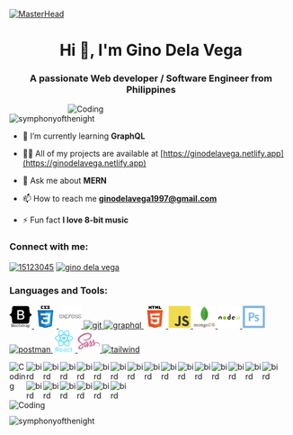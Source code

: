 [![MasterHead](https://user-images.githubusercontent.com/74038190/225813708-98b745f2-7d22-48cf-9150-083f1b00d6c9.gif)](https://rishavchanda.io)
<h1 align="center">Hi 👋, I'm Gino Dela Vega</h1>
<h3 align="center">A passionate Web developer / Software Engineer from Philippines</h3>
<img align="right" alt="Coding" width="400" src="https://user-images.githubusercontent.com/74038190/240815616-7b282ec6-fcc3-4600-90a7-2c3140549f58.gif"></img>

<p align="left"> <img src="https://komarev.com/ghpvc/?username=symphonyofthenight&label=Profile%20views&color=0e75b6&style=flat" alt="symphonyofthenight" /> </p>

- 🌱 I’m currently learning **GraphQL**

- 👨‍💻 All of my projects are available at [https://ginodelavega.netlify.app](https://ginodelavega.netlify.app)

- 💬 Ask me about **MERN**

- 📫 How to reach me **ginodelavega1997@gmail.com**

- ⚡ Fun fact **I love 8-bit music**

<h3 align="left">Connect with me:</h3>
<p align="left">
<a href="https://stackoverflow.com/users/15123045" target="blank"><img align="center" src="https://raw.githubusercontent.com/rahuldkjain/github-profile-readme-generator/master/src/images/icons/Social/stack-overflow.svg" alt="15123045" height="30" width="40" /></a>
<a href="https://fb.com/gino dela vega" target="blank"><img align="center" src="https://raw.githubusercontent.com/rahuldkjain/github-profile-readme-generator/master/src/images/icons/Social/facebook.svg" alt="gino dela vega" height="30" width="40" /></a>
</p>

<h3 align="left">Languages and Tools:</h3>
<p align="left"> <a href="https://getbootstrap.com" target="_blank" rel="noreferrer"> <img src="https://raw.githubusercontent.com/devicons/devicon/master/icons/bootstrap/bootstrap-plain-wordmark.svg" alt="bootstrap" width="40" height="40"/> </a> <a href="https://www.w3schools.com/css/" target="_blank" rel="noreferrer"> <img src="https://raw.githubusercontent.com/devicons/devicon/master/icons/css3/css3-original-wordmark.svg" alt="css3" width="40" height="40"/> </a> <a href="https://expressjs.com" target="_blank" rel="noreferrer"> <img src="https://raw.githubusercontent.com/devicons/devicon/master/icons/express/express-original-wordmark.svg" alt="express" width="40" height="40"/> </a> <a href="https://git-scm.com/" target="_blank" rel="noreferrer"> <img src="https://www.vectorlogo.zone/logos/git-scm/git-scm-icon.svg" alt="git" width="40" height="40"/> </a> <a href="https://graphql.org" target="_blank" rel="noreferrer"> <img src="https://www.vectorlogo.zone/logos/graphql/graphql-icon.svg" alt="graphql" width="40" height="40"/> </a> <a href="https://www.w3.org/html/" target="_blank" rel="noreferrer"> <img src="https://raw.githubusercontent.com/devicons/devicon/master/icons/html5/html5-original-wordmark.svg" alt="html5" width="40" height="40"/> </a> <a href="https://developer.mozilla.org/en-US/docs/Web/JavaScript" target="_blank" rel="noreferrer"> <img src="https://raw.githubusercontent.com/devicons/devicon/master/icons/javascript/javascript-original.svg" alt="javascript" width="40" height="40"/> </a> <a href="https://www.mongodb.com/" target="_blank" rel="noreferrer"> <img src="https://raw.githubusercontent.com/devicons/devicon/master/icons/mongodb/mongodb-original-wordmark.svg" alt="mongodb" width="40" height="40"/> </a> <a href="https://nodejs.org" target="_blank" rel="noreferrer"> <img src="https://raw.githubusercontent.com/devicons/devicon/master/icons/nodejs/nodejs-original-wordmark.svg" alt="nodejs" width="40" height="40"/> </a> <a href="https://www.photoshop.com/en" target="_blank" rel="noreferrer"> <img src="https://raw.githubusercontent.com/devicons/devicon/master/icons/photoshop/photoshop-line.svg" alt="photoshop" width="40" height="40"/> </a> <a href="https://postman.com" target="_blank" rel="noreferrer"> <img src="https://www.vectorlogo.zone/logos/getpostman/getpostman-icon.svg" alt="postman" width="40" height="40"/> </a> <a href="https://reactjs.org/" target="_blank" rel="noreferrer"> <img src="https://raw.githubusercontent.com/devicons/devicon/master/icons/react/react-original-wordmark.svg" alt="react" width="40" height="40"/> </a> <a href="https://sass-lang.com" target="_blank" rel="noreferrer"> <img src="https://raw.githubusercontent.com/devicons/devicon/master/icons/sass/sass-original.svg" alt="sass" width="40" height="40"/> </a> <a href="https://tailwindcss.com/" target="_blank" rel="noreferrer"> <img src="https://www.vectorlogo.zone/logos/tailwindcss/tailwindcss-icon.svg" alt="tailwind" width="40" height="40"/> </a> </p>

<img align="left" alt="Coding" width="30" src="https://camo.githubusercontent.com/a6af43479d42a1a2fb5c9b40ee7c8cb4166fe525162357d400ee99afe3eac2fa/68747470733a2f2f63756c746f667468657061727479706172726f742e636f6d2f706172726f74732f68642f676974687562706172726f742e676966"></img>
<img align="left" alt="bird" width="30" src="https://camo.githubusercontent.com/f7bd518a92e1206f7dd3cd5f16dabadb3df596b48ad7c44baae5a930f643c228/68747470733a2f2f63756c746f667468657061727479706172726f742e636f6d2f666c6167732f68642f6972616e706172726f742e676966"></img>
<img align="left" alt="bird" width="30" src="https://camo.githubusercontent.com/049ccbafc484ffa8bc2ca3be89dba5467fb8c664008659c4252b59d99bd9d676/68747470733a2f2f63756c746f667468657061727479706172726f742e636f6d2f706172726f74732f68642f3630667073706172726f742e676966"></img>
<img align="left" alt="bird" width="30" src="https://camo.githubusercontent.com/92968d9d2d0709ec81ece2f2c4ea0a4499959192c263128f0eeaef08593fe50f/68747470733a2f2f63756c746f667468657061727479706172726f742e636f6d2f706172726f74732f68642f6a756d70696e67706172726f742e676966"></img>
<img align="left" alt="bird" width="30" src="https://camo.githubusercontent.com/48af0257b662d5fd2a616b666ea0ca658132483781ef48ce845e4fdd1c6a11ed/68747470733a2f2f63756c746f667468657061727479706172726f742e636f6d2f706172726f74732f68642f6f70656e736f75726365706172726f742e676966"></img>
<img align="left" alt="bird" width="30" src="https://camo.githubusercontent.com/d5cecab4395f3e10b6043e677f65113b660a98e4e1bfc35f4d3b1a0f0c5504fc/68747470733a2f2f63756c746f667468657061727479706172726f742e636f6d2f706172726f74732f68642f6465616c7769746869746e6f77706172726f742e676966"></img>
<img align="left" alt="bird" width="30" src="https://camo.githubusercontent.com/a12c99ec968478995f2e09863b5a1ea917cf1c6008f75632764482cd2cf4f790/68747470733a2f2f63756c746f667468657061727479706172726f742e636f6d2f706172726f74732f68642f6879706e6f706172726f746c696768742e676966"></img>
<img align="left" alt="bird" width="30" src="https://camo.githubusercontent.com/3b334e473ccbe19afe33e69131974c586d97f68526a2e0a3ea94e0a0cae1c72f/68747470733a2f2f63756c746f667468657061727479706172726f742e636f6d2f706172726f74732f6461746162617365706172726f742e676966"></img>
<img align="left" alt="bird" width="30" src="https://camo.githubusercontent.com/8c1d46669cd2ae2549ff36ded20b04bd092b2ff987c395849bc43e4b444a56ab/68747470733a2f2f63756c746f667468657061727479706172726f742e636f6d2f706172726f74732f666978706172726f742e676966"></img>
<img align="left" alt="bird" width="30" src="https://camo.githubusercontent.com/9ed64b042a76b8a97016e877cbaee0d6df224a148034afef658d841cf0cd1791/68747470733a2f2f63756c746f667468657061727479706172726f742e636f6d2f706172726f74732f68642f6c6170746f705f706172726f742e676966"></img>
<img align="left" alt="bird" width="30" src="https://camo.githubusercontent.com/5eeba64e0c6173c7b13725ea6e35c55e828d9b8cce008f1a21a1087a72204fa9/68747470733a2f2f63756c746f667468657061727479706172726f742e636f6d2f706172726f74732f68642f7370696e6e696e67706172726f742e676966"></img>
<img align="left" alt="bird" width="30" src="https://camo.githubusercontent.com/8744e65f8748dfa9c0b9e5ca244d2e17965794d9ac5d4481c6ff4ed0715a728d/68747470733a2f2f63756c746f667468657061727479706172726f742e636f6d2f706172726f74732f68642f6c657669746174696f6e706172726f742e676966"></img>
<img align="left" alt="bird" width="30" src="https://camo.githubusercontent.com/9504c4b0f495776b11b2da4c699bf8a7451aefd889435946fc10ca639d99b781/68747470733a2f2f63756c746f667468657061727479706172726f742e636f6d2f706172726f74732f68642f6d656c64706172726f742e676966"></img>
<img align="left" alt="bird" width="30" src="https://camo.githubusercontent.com/b037054a699d3aab48ba81a066bd5f91de7d81ecd74911b59c9dce0e0e10dbbe/68747470733a2f2f63756c746f667468657061727479706172726f742e636f6d2f706172726f74732f736c6f6d6f706172726f742e676966"></img>
<img align="left" alt="bird" width="30" src="https://camo.githubusercontent.com/7e1f622b7366bc562724399b31a590f411f4000f95ec25f2ead1bcc4743abde3/68747470733a2f2f63756c746f667468657061727479706172726f742e636f6d2f706172726f74732f68642f6d6f6f6e77616c6b696e67706172726f742e676966"></img>
<img align="left" alt="bird" width="30" src="https://camo.githubusercontent.com/ec9ddb55b242bda6bebf017f2b578bb48dd4e4f8f610894b66a83bd2c9524817/68747470733a2f2f63756c746f667468657061727479706172726f742e636f6d2f706172726f74732f68642f737461626c65706172726f742e676966"></img>
<img align="left" alt="bird" width="30" src="https://camo.githubusercontent.com/49de581394deea7b86cfa17d1d365d2f0c44207e5395019a604b09f1dd3af1c7/68747470733a2f2f63756c746f667468657061727479706172726f742e636f6d2f706172726f74732f68642f736369656e6365706172726f742e676966"></img>
<img align="left" alt="bird" width="30" src="https://camo.githubusercontent.com/9c5709df4ce274be8c75268be73e32f7cb5baf0a9e2d8f9a1331bb2bc56b4e9a/68747470733a2f2f63756c746f667468657061727479706172726f742e636f6d2f706172726f74732f68642f706972617465706172726f742e676966"></img>
<img align="left" alt="bird" width="30" src="https://camo.githubusercontent.com/400ebc1be614cf0bd295de2ffd9dda3c10707bd8645b8aaaae205af93a27b59e/68747470733a2f2f63756c746f667468657061727479706172726f742e636f6d2f706172726f74732f68642f666f6f7462616c6c706172726f742e676966"></img>
<img align="left" alt="bird" width="30" src="https://camo.githubusercontent.com/19a4654887b808ab8c1733fcf6a84a9a58b1649c9742efca33b617c5a704206b/68747470733a2f2f63756c746f667468657061727479706172726f742e636f6d2f706172726f74732f68642f696c6c756d696e617469706172726f742e676966"></img>
<img align="left" alt="bird" width="30" src="https://camo.githubusercontent.com/97d1ede7c36ac0a9e1014bc1c4e2fc77b81181706f74c2143d958bd5b9359017/68747470733a2f2f63756c746f667468657061727479706172726f742e636f6d2f706172726f74732f68642f6879706e6f706172726f746461726b2e676966"></img>
<img align="left" alt="bird" width="30" src="https://camo.githubusercontent.com/8d2e5ade67746708622cf493822701cc52ab670012770657881559c5b573541c/68747470733a2f2f63756c746f667468657061727479706172726f742e636f6d2f706172726f74732f68642f6d75737461636865706172726f742e676966"></img>

<br/> <br/>

<img align="left" alt="Coding" width="400" src="https://user-images.githubusercontent.com/74038190/212284158-e840e285-664b-44d7-b79b-e264b5e54825.gif"></img> <br/> <br/>

<p><img align="left" src="https://github-readme-stats.vercel.app/api/top-langs?username=symphonyofthenight&show_icons=true&locale=en&layout=compact" alt="symphonyofthenight" /></p>








